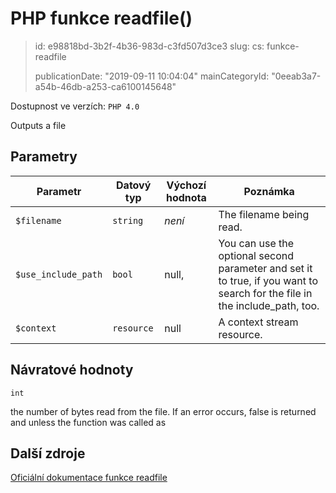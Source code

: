 PHP funkce readfile()
=====================

> id: e98818bd-3b2f-4b36-983d-c3fd507d3ce3
> slug:
> 	cs: funkce-readfile
>
> publicationDate: "2019-09-11 10:04:04"
> mainCategoryId: "0eeab3a7-a54b-46db-a253-ca6100145648"

Dostupnost ve verzích: `PHP 4.0`

Outputs a file


Parametry
--------------

| Parametr | Datový typ | Výchozí hodnota | Poznámka |
|-----|-----|-----|-----|
| `$filename` | `string` | *není* | The filename being read. |
| `$use_include_path` | `bool` | null, | You can use the optional second parameter and set it to true, if you want to search for the file in the include_path, too. |
| `$context` | `resource` | null | A context stream resource. |


Návratové hodnoty
----------------

`int`

the number of bytes read from the file. If an error
occurs, false is returned and unless the function was called as

Další zdroje
------------

[Oficiální dokumentace funkce readfile](https://www.php.net/manual/en/function.readfile.php)
